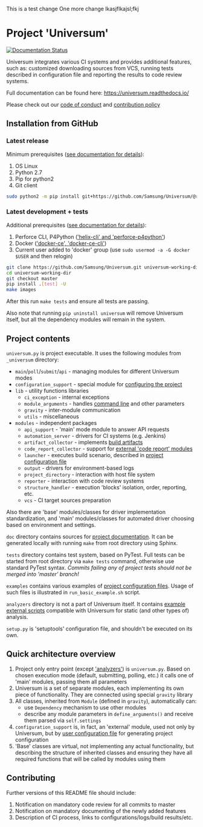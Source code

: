 This is a test change
One more change
lkasjflkajsl;fkj



# Project 'Universum'
[![Documentation Status](https://readthedocs.org/projects/universum/badge/?version=latest)](
https://universum.readthedocs.io/en/latest/?badge=latest)

Universum integrates various CI systems and provides additional features,
such as: customized downloading sources from VCS, running tests
described in configuration file and reporting the results to code review systems.

Full documentation can be found here: https://universum.readthedocs.io/

Please check out our [code of conduct](CODE_OF_CONDUCT.md)
and [contribution policy](.github/CONTRIBUTING.md)

## Installation from GitHub

### Latest release

Minimum prerequisites ([see documentation for details](
https://universum.readthedocs.io/en/latest/prerequisites.html)):
1. OS Linux
2. Python 2.7
3. Pip for python2
4. Git client
```bash
sudo python2 -m pip install git+https://github.com/Samsung/Universum/@release -U
```
### Latest development + tests

Additional prerequisites ([see documentation for details](
https://universum.readthedocs.io/en/latest/prerequisites.html#optional-used-for-internal-tests)):
1. Perforce CLI, P4Python (['helix-cli' and 'perforce-p4python'](
https://www.perforce.com/manuals/p4sag/Content/P4SAG/install.linux.packages.install.html))
2. Docker (['docker-ce', 'docker-ce-cli'](
https://docs.docker.com/install/linux/docker-ce/ubuntu/#install-docker-ce))
3. Current user added to 'docker' group (use `sudo usermod -a -G docker $USER` and then relogin)
```bash
git clone https://github.com/Samsung/Universum.git universum-working-dir
cd universum-working-dir
git checkout master
pip install .[test] -U
make images
```
After this run `make tests` and ensure all tests are passing.

Also note that running `pip uninstall universum` will remove Universum itself,
but all the dependency modules will remain in the system.

## Project contents

`universum.py` is project executable. It uses the following modules from `_universum` directory:
* `main`/`poll`/`submit`/`api` - managing modules for different Universum modes
* `configuration_support` - special module for [configuring the project](
https://universum.readthedocs.io/en/latest/configuring.html)
* `lib` - utility functions libraries
  * `ci_exception` - internal exceptions
  * `module_arguments` - handles [command line](
  https://universum.readthedocs.io/en/latest/args.html) and other parameters
  * `gravity` - inter-module communication
  * `utils` - miscellaneous
* `modules` - independent packages
  * `api_support` - 'main' mode module to answer API requests
  * `automation_server` - drivers for CI systems (e.g. Jenkins)
  * `artifact_collector` - implements [build artifacts](
  https://universum.readthedocs.io/en/latest/configuring.html#common-variations-keys)
  * `code_report_collector` - support for [external 'code report' modules](
  https://universum.readthedocs.io/en/latest/code_report.html)
  * `launcher` - executes build scenario, described in [project configuration file](
  https://universum.readthedocs.io/en/latest/configuring.html)
  * `output` - drivers for environment-based logs
  * `project_directory` - interaction with host file system
  * `reporter` - interaction with code review systems
  * `structure_handler` - execution 'blocks' isolation, order, reporting, etc.
  * `vcs` - CI target sources preparation

Also there are 'base' modules/classes for driver implementation standardization,
and 'main' modules/classes for automated driver choosing based on environment and settings.

`doc` directory contains sources for [project documentation](
https://universum.readthedocs.io/en/latest/index.html). It can be generated
locally with running `make` from root directory using Sphinx.
  
`tests` directory contains test system, based on PyTest. Full tests can be started
from root directory via `make tests` command, otherwise use standard PyTest syntax.
*Commits failing any of project tests should not be merged into 'master' branch!*

`examples` contains various examples of [project configuration files](
https://universum.readthedocs.io/en/latest/configuring.html). Usage of such files
is illustrated in `run_basic_example.sh` script.

`analyzers` directory is not a part of Universum itself. It contains [example external scripts](
https://universum.readthedocs.io/en/latest/code_report.html) compatible with Universum
for static (and other types of) analysis.

`setup.py` is 'setuptools' configuration file, and shouldn't be executed on its own.

## Quick architecture overview

1. Project only entry point (except ['analyzers'](https://universum.readthedocs.io/en/latest/code_report.html))
is `universum.py`. Based on chosen execution mode (default, submitting, polling, etc.)
it calls one of 'main' modules, passing them all parameters
2. Universum is a set of separate modules, each implementing its own piece of functionality.
   They are connected using special `gravity` library
3. All classes, inherited from `Module` (defined in `gravity`), automatically can:
   * use `Dependency` mechanism to use other modules
   * describe any module parameters in `define_arguments()` and receive them parsed via `self.settings`
4. `configuration_support` is, in fact, an 'external' module, used not only by Universum,
   but by [user configuration file](https://universum.readthedocs.io/en/latest/configuring.html)
   for generating project configuration
5. 'Base' classes are virtual, not implementing any actual functionality, but describing
   the structure of inherited classes and ensuring they have all required functions
   that will be called by modules using them

## Contributing

Further versions of this README file should include:

1. Notification on mandatory code review for all commits to master
2. Notification on mandatory documenting of the newly added features
3. Description of CI process, links to configurations/logs/build results/etc.
